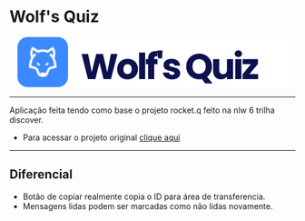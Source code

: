 # Wolf's Quiz
<p align="center">
    <img src=".github/logo.svg">
</p>

---

Aplicação feita tendo como base o projeto rocket.q feito na nlw 6 trilha discover.

* Para acessar o projeto original 
[clique aqui](https://github.com/rocketseat-education/nlw-06-discover)

---

## Diferencial

* Botão de copiar realmente copia o ID para área de transferencia.
* Mensagens lidas podem ser marcadas como não lidas novamente.